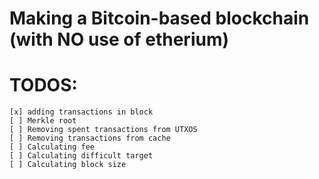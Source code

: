 # Making a Bitcoin-based blockchain (with NO use of etherium)
# TODOS:
    [x] adding transactions in block
    [ ] Merkle root
    [ ] Removing spent transactions from UTXOS
    [ ] Removing transactions from cache
    [ ] Calculating fee
    [ ] Calculating difficult target
    [ ] Calculating block size